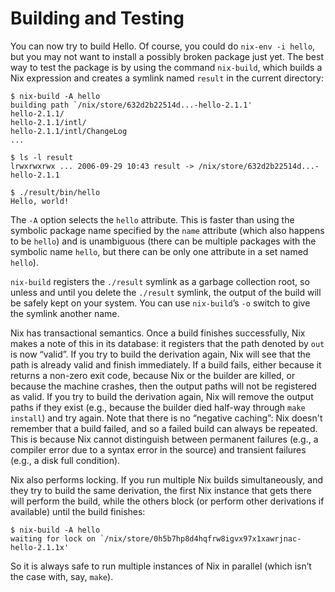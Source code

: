 # Building and Testing

You can now try to build Hello. Of course, you could do `nix-env -i
hello`, but you may not want to install a possibly broken package just
yet. The best way to test the package is by using the command
`nix-build`, which builds a Nix expression and creates a symlink named
`result` in the current directory:

```console
$ nix-build -A hello
building path `/nix/store/632d2b22514d...-hello-2.1.1'
hello-2.1.1/
hello-2.1.1/intl/
hello-2.1.1/intl/ChangeLog
...

$ ls -l result
lrwxrwxrwx ... 2006-09-29 10:43 result -> /nix/store/632d2b22514d...-hello-2.1.1

$ ./result/bin/hello
Hello, world!
```

The `-A` option selects the `hello` attribute. This is faster than
using the symbolic package name specified by the `name` attribute
(which also happens to be `hello`) and is unambiguous (there can be
multiple packages with the symbolic name `hello`, but there can be
only one attribute in a set named `hello`).

`nix-build` registers the `./result` symlink as a garbage collection
root, so unless and until you delete the `./result` symlink, the output
of the build will be safely kept on your system. You can use
`nix-build`’s `-o` switch to give the symlink another name.

Nix has transactional semantics. Once a build finishes successfully, Nix
makes a note of this in its database: it registers that the path denoted
by `out` is now “valid”. If you try to build the derivation again, Nix
will see that the path is already valid and finish immediately. If a
build fails, either because it returns a non-zero exit code, because Nix
or the builder are killed, or because the machine crashes, then the
output paths will not be registered as valid. If you try to build the
derivation again, Nix will remove the output paths if they exist (e.g.,
because the builder died half-way through `make
install`) and try again. Note that there is no “negative caching”: Nix
doesn't remember that a build failed, and so a failed build can always
be repeated. This is because Nix cannot distinguish between permanent
failures (e.g., a compiler error due to a syntax error in the source)
and transient failures (e.g., a disk full condition).

Nix also performs locking. If you run multiple Nix builds
simultaneously, and they try to build the same derivation, the first Nix
instance that gets there will perform the build, while the others block
(or perform other derivations if available) until the build finishes:

```console
$ nix-build -A hello
waiting for lock on `/nix/store/0h5b7hp8d4hqfrw8igvx97x1xawrjnac-hello-2.1.1x'
```

So it is always safe to run multiple instances of Nix in parallel (which
isn’t the case with, say, `make`).

